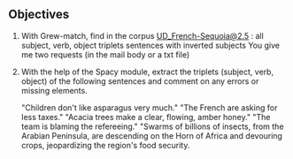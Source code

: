 Objectives
---

1) With Grew-match, find in the corpus UD_French-Sequoia@2.5 :
        all subject, verb, object triplets
        sentences with inverted subjects
        You give me two requests (in the mail body or a txt file)

2) With the help of the Spacy module, extract the triplets (subject, verb, object) of the following sentences and comment on any errors or missing elements.

    "Children don't like asparagus very much."
    "The French are asking for less taxes."
    "Acacia trees make a clear, flowing, amber honey."
    "The team is blaming the refereeing."
    "Swarms of billions of insects, from the Arabian Peninsula, are descending on the Horn of Africa and devouring crops, jeopardizing the region's food security.
